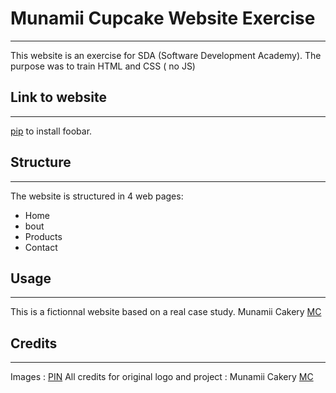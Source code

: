 # Munamii Cupcake Website Exercise
___

This website is an exercise for SDA (Software Development Academy).
The purpose was to train HTML and CSS ( no JS)

## Link to website
___

 [pip](https://cupcake-c0ffc.web.app/index.html) to install foobar.


## Structure
___
The website is structured in 4 web pages:
- Home
- bout
- Products
- Contact

## Usage
___
This is a fictionnal website based on a real case study. 
Munamii Cakery  [MC](https://munamii.com/)


## Credits
___
Images : [PIN](https://www.pinterest.com/)
All credits for original logo and  project : Munamii Cakery  [MC](https://munamii.com/)


